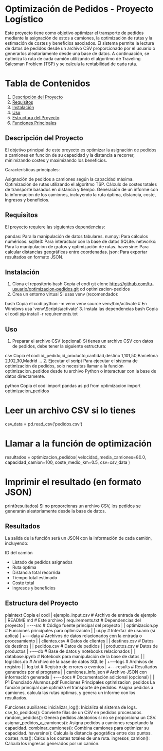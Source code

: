 Optimización de Pedidos - Proyecto Logístico
============================================
Este proyecto tiene como objetivo optimizar el transporte de pedidos mediante la asignación de estos a camiones, la optimización de rutas y la estimación de costes y beneficios asociados. El sistema permite la lectura de datos de pedidos desde un archivo CSV proporcionado por el usuario o generarlos aleatoriamente desde una base de datos. A continuación, se optimiza la ruta de cada camión utilizando el algoritmo de Traveling Salesman Problem (TSP) y se calcula la rentabilidad de cada ruta.

# Tabla de Contenidos
1. [Descripción del Proyecto](descripcion-del-proyecto)
2. [Requisitos](requisitos)
3. [Instalación](instalacion)
4. [Uso](uso)
5. [Estructura del Proyecto](uesultados)
6. [Funciones Principales](funciones-principales)

## Descripción del Proyecto
El objetivo principal de este proyecto es optimizar la asignación de pedidos a camiones en función de su capacidad y la distancia a recorrer, minimizando costes y maximizando los beneficios.

Características principales:

Asignación de pedidos a camiones según la capacidad máxima.
Optimización de rutas utilizando el algoritmo TSP.
Cálculo de costes totales de transporte basados en distancia y tiempo.
Generación de un informe con la información de los camiones, incluyendo la ruta óptima, distancia, coste, ingresos y beneficios.

## Requisitos
El proyecto requiere las siguientes dependencias:

pandas: Para la manipulación de datos tabulares.
numpy: Para cálculos numéricos.
sqlite3: Para interactuar con la base de datos SQLite.
networkx: Para la manipulación de grafos y optimización de rutas.
haversine: Para calcular distancias geográficas entre coordenadas.
json: Para exportar resultados en formato JSON.

## Instalación
1. Clona el repositorio
bash
Copia el codi
git clone https://github.com/tu-usuario/optimizacion-pedidos.git
cd optimizacion-pedidos
2. Crea un entorno virtual
Si usas venv (recomendado):

bash
Copia el codi
python -m venv venv
source venv/bin/activate  # En Windows usa 'venv\Scripts\activate'
3. Instala las dependencias
bash
Copia el codi
pip install -r requirements.txt

## Uso
1. Preparar el archivo CSV (opcional)
Si tienes un archivo CSV con datos de pedidos, debe tener la siguiente estructura:

csv
Copia el codi
id_pedido,id_producto,cantidad,destino
1,101,50,Barcelona
2,102,30,Madrid
...
2. Ejecutar el script
Para ejecutar el sistema de optimización de pedidos, solo necesitas llamar a la función optimizacion_pedidos desde tu archivo Python o interactuar con la base de datos directamente.

python
Copia el codi
import pandas as pd
from optimizacion import optimizacion_pedidos

# Leer un archivo CSV si lo tienes
csv_data = pd.read_csv('pedidos.csv')

# Llamar a la función de optimización
resultados = optimizacion_pedidos(
    velocidad_media_camiones=80.0,
    capacidad_camion=100,
    coste_medio_km=0.5,
    csv=csv_data
)

# Imprimir el resultado (en formato JSON)
print(resultados)
Si no proporcionas un archivo CSV, los pedidos se generarán aleatoriamente desde la base de datos.

## Resultados
La salida de la función será un JSON con la información de cada camión, incluyendo:

ID del camión
- Listado de pedidos asignados
- Ruta óptima
- Distancia total recorrida
- Tiempo total estimado
- Coste total
- Ingresos y beneficios

## Estructura del Proyecto
plaintext
Copia el codi
|   ejemplo_input.csv        # Archivo de entrada de ejemplo
|   README.md                # Este archivo
|   requirements.txt         # Dependencias del proyecto
|
+---src                     # Código fuente principal del proyecto
|   |   optimizacion.py     # Funciones principales para optimización
|   |   ui.py               # Interfaz de usuario (si aplica)
|
+---data                    # Archivos de datos relacionados con la entrada o procesamiento
|   |   clientes.csv        # Datos de clientes
|   |   destinos.csv        # Datos de destinos
|   |   pedidos.csv         # Datos de pedidos
|   |   productos.csv       # Datos de productos
|
+---db                      # Base de datos y notebooks relacionados
|   |   database.ipynb      # Notebook para manipulación de la base de datos
|   |   logistics.db        # Archivo de la base de datos SQLite
|
+---logs                    # Archivos de registro
|   |   log.txt             # Registro de errores o eventos
|
+---results                 # Resultados generados por el programa
|   |   camiones_info.json  # Archivo JSON con información generada
|
+---docs                    # Documentación adicional (opcional)
|   |   P1 Enunciado Alumnos.pdf
Funciones Principales
optimizacion_pedidos
La función principal que optimiza el transporte de pedidos. Asigna pedidos a camiones, calcula las rutas óptimas, y genera un informe con los resultados.

Funciones auxiliares:
inicializar_log(): Inicializa el sistema de logs.
csv_to_pedidos(): Convierte filas de un CSV en pedidos procesados.
random_pedidos(): Genera pedidos aleatorios si no se proporciona un CSV.
asignar_pedidos_a_camiones(): Asigna pedidos a camiones respetando la capacidad.
combinar_camiones(): Combina camiones para optimizar su capacidad.
haversine(): Calcula la distancia geográfica entre dos puntos.
costes_ruta(): Calcula los costes totales de una ruta.
ingresos_camion(): Calcula los ingresos generados por un camión.
